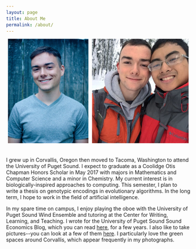 ```yaml
---
layout: page
title: About Me
permalink: /about/
---
```


<style>
  .img-group{
  	display:flex;
    width:100%;
    margin:auto;
  }

  .flex-container{
  	display:flex;
  }

  .flex-aspect .img-container1{
	   flex:0.7748;
  }

  .flex-aspect .img-container2{
	   flex:0.9282;
  }

  .padding {
	padding: 0px 5px 20px 5px;
}

</style>

<div class="img-group flex-container flex-aspect">
  <div class = "img-container1 padding">
    <img src="/resources/personal_photo_1.jpg" alt="Headshot by Hanna McIntosh"/>
  </div>

  <div class = "img-container2 padding">
    <img src="/resources/personal_photo_2.jpg" alt="Skiing with Nathan"/>
  </div>
</div>


I grew up in Corvallis, Oregon then moved to Tacoma, Washington to attend the University of Puget Sound.
I expect to graduate as a Coolidge Otis Chapman Honors Scholar in May 2017 with majors in Mathematics and Computer Science and a minor in Chemistry.
My current interest is in biologically-inspired approaches
to computing.
This semester, I plan to write a thesis on genotypic encodings in evolutionary algorithms.
In the long term, I hope to work in the field of artificial intelligence.

In my spare time on campus, I enjoy playing the oboe with the University of Puget Sound Wind Ensemble and tutoring at the Center for Writing, Learning, and Teaching.
I wrote for the University of Puget Sound Sound Economics Blog, which you can read [here](https://blogs.pugetsound.edu/econ/), for a few years.
I also like to take pictures--you can look at a few of them [here](http://mmore500.tumblr.com).
I particularly love the green spaces around Corvallis, which appear frequently in my photographs.

